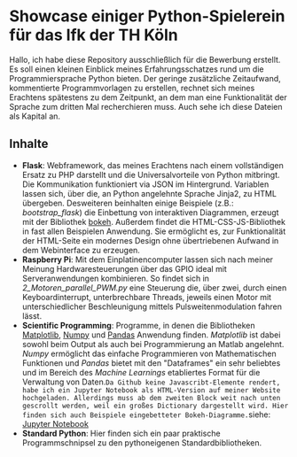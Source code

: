# Showcase einiger Python-Spielerein für das lfk der TH Köln
Hallo, ich habe diese Repository ausschließlich für die Bewerbung erstellt. Es soll einen kleinen Einblick meines Erfahrungsschatzes rund um die Programmiersprache Python bieten. Der geringe zusätzliche Zeitaufwand, kommentierte Programmvorlagen zu erstellen, rechnet sich meines Erachtens spätestens zu dem Zeitpunkt, an dem man eine Funktionalität der Sprache zum dritten Mal recherchieren muss. Auch sehe ich diese Dateien als Kapital an.
## Inhalte
* **Flask**: Webframework, das meines Erachtens nach einem vollständigen Ersatz zu PHP darstellt und die Universalvorteile von Python mitbringt. Die Kommunikation funktioniert via JSON im Hintergrund. Variablen lassen sich, über die, an Python angelehnte Sprache Jinja2, zu HTML übergeben. Desweiteren beinhalten einige Beispiele (z.B.: *bootstrap_flask*) die Einbettung von interaktiven Diagrammen, erzeugt mit der Bibliothek [bokeh](https://bokeh.pydata.org/en/latest/docs/gallery.html). Außerdem findet die HTML-CSS-JS-Bibliothek in fast allen Beispielen Anwendung. Sie ermöglicht es, zur Funktionalität der HTML-Seite ein modernes Design ohne übertriebenen Aufwand in dem Webinterface zu erzeugen.
* **Raspberry Pi**: Mit dem Einplatinencomputer lassen sich nach meiner Meinung Hardwaresteuerungen über das GPIO ideal mit Serveranwendungen kombinieren. So findet sich in *2_Motoren_parallel_PWM.py* eine Steuerung die, über zwei, durch einen Keyboardinterrupt, unterbrechbare Threads, jeweils einen Motor mit unterschiedlicher Beschleunigung mittels Pulsweitenmodulation fahren lässt.
* **Scientific Programming**: Programme, in denen die Bibliotheken [Matplotlib](https://matplotlib.org/gallery/index.html), [Numpy](https://docs.scipy.org/doc/numpy/user/quickstart.html) und [Pandas](https://pandas.pydata.org/pandas-docs/stable/user_guide/merging.html) Anwendung finden. *Matplotlib* ist dabei sowohl beim Output als auch bei Programmierung an Matlab angelehnt. *Numpy* ermöglicht das einfache Programmieren von Mathematischen Funktionen und *Pandas* bietet mit den "Dataframes" ein sehr beliebtes und im Bereich des *Machine Learnings* etabliertes Format für die Verwaltung von Daten.``` Da Github keine Javascribt-Elemente rendert, habe ich ein Jupyter Notebook als HTML-Version auf meiner Website hochgeladen. Allerdings muss ab dem zweiten Block weit nach unten gescrollt werden, weil ein großes Dictionary dargestellt wird. Hier finden sich auch Beispiele eingebetteter Bokeh-Diagramme. ```siehe: [Jupyter Notebook](https://raspitips.de/Preprocessing.html)
* **Standard Python**: Hier finden sich ein paar praktische Programmschnipsel zu den pythoneigenen Standardbibliotheken.
